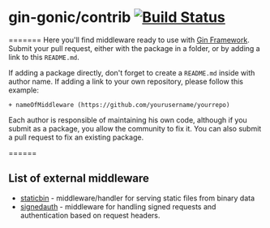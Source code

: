 # gin-gonic/contrib [![Build Status](https://travis-ci.org/gin-gonic/contrib.svg)](https://travis-ci.org/gin-gonic/contrib)
=======
Here you'll find middleware ready to  use with [Gin Framework](https://github.com/gin-gonic/gin). Submit your pull request, either with the package in a folder, or by adding a link to this `README.md`.

If adding a package directly, don't forget to create a `README.md` inside with author name.
If adding a link to your own repository, please follow this example:

```
+ nameOfMiddleware (https://github.com/yourusername/yourrepo)
```

Each author is responsible of maintaining his own code, although if you submit as a package, you allow the community to fix it. You can also submit a pull request to fix an existing package.

======
## List of external middleware

+ [staticbin](https://github.com/olebedev/staticbin) - middleware/handler for serving static files from binary data
+ [signedauth](https://github.com/ChristopherRabotin/gin-contrib-signedauth) - middleware for handling signed requests and authentication based on request headers.

